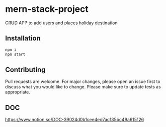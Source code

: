 # mern-stack-project

CRUD APP to add users and places holiday destination

## Installation

```bash
npm i
npm start
```
## Contributing

Pull requests are welcome. For major changes, please open an issue first to discuss what you would like to change.
Please make sure to update tests as appropriate.

## DOC

https://www.notion.so/DOC-39024d0b1cee4ed7ac135bc49a615126
